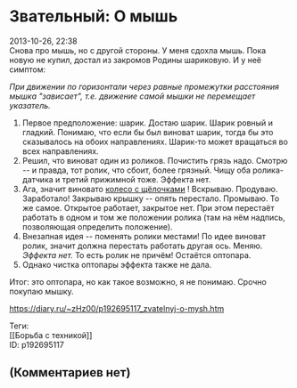 Звательный: О мышь
==================

  
2013-10-26, 22:38  
 Снова про мышь, но с другой стороны. У меня сдохла мышь. Пока новую не купил, достал из закромов Родины шариковую. И у неё симптом:   
   
  *При движении по горизонтали через равные промежутки расстояния мышка "зависает", т.е. движение самой мышки не перемещает указатель.*    
   
 1) Первое предположение: шарик. Достаю шарик. Шарик ровный и гладкий. Понимаю, что если бы был виноват шарик, тогда бы это сказывалось на обоих направлениях. Шарик-то может вращаться во всех направлениях.   
 2) Решил, что виноват один из роликов. Почистить грязь надо. Смотрю -- и правда, тот ролик, что сбоит, более грязный. Чищу оба ролика-датчика и третий прижимной тоже. Эффекта нет.   
 3) Ага, значит виновато  [колесо с щёлочками](https://ru.wikipedia.org/wiki/%D0%9C%D1%8B%D1%88%D1%8C_%28%D0%BA%D0%BE%D0%BC%D0%BF%D1%8C%D1%8E%D1%82%D0%B5%D1%80%29#.D0.9E.D0.BF.D1.82.D0.B8.D1.87.D0.B5.D1.81.D0.BA.D0.B8.D0.B9_.D1.8D.D0.BD.D0.BA.D0.BE.D0.B4.D0.B5.D1.80)  ! Вскрываю. Продуваю. Заработало! Закрываю крышку -- опять перестало. Промываю. То же самое. Открытое работает, закрытое нет. При этом перестаёт работать в одном и том же положении ролика (там на нём надпись, позволяющая определить положение).   
 4) Внезапная идея -- поменять ролики местами! По идее виноват ролик, значит должна перестать работать другая ось. Меняю.  *Эффекта нет.*  То есть ролик не причём! Остаётся оптопара.   
 5) Однако чистка оптопары эффекта также не дала.   
   
 Итог: это оптопара, но как такое возможно, я не понимаю. Срочно покупаю мышку.   
  
<https://diary.ru/~zHz00/p192695117_zvatelnyj-o-mysh.htm>  
  
Теги:  
[[Борьба с техникой]]  
ID: p192695117  


(Комментариев нет)
------------------